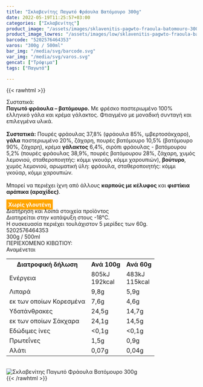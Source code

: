 ```yaml
---
title: "Σκλαβενίτης Παγωτό Φράουλα Βατόμουρο 300g"
date: 2022-05-19T11:25:57+03:00
categories: ["Σκλαβενίτης"]
product_image: "/assets/images/sklavenitis-pagwto-fraoula-batomouro-300g.jpg"
product_image_lowres: "/assets/images/low/sklavenitis-pagwto-fraoula-batomouro-300g.jpg"
barcode: "5202576464353"
varos: "300g / 500ml"
bar_img: "/media/svg/barcode.svg"
var_img: "/media/svg/varos.svg"
gencat: ["Τρόφιμα"]
tags: ["Παγωτά"]

---
```

{{< rawhtml >}}

<div class="sload564"><div class="product"><div id="sistatika">Συστατικά:</div><div class="alltext"><b>Παγωτό φράουλα – βατόμουρο.</b> Με φρέσκο παστεριωμένο 100% ελληνικό γάλα και κρέμα γάλακτος. Φτιαγμένο με μοναδική συνταγή και επιλεγμένα υλικά.<br><br><b>Συστατικά:</b> Πουρές φράουλας 37,8% (φράουλα 85%, ιμβερτοσάκχαρο), <b>γάλα</b> παστεριωμένο 20%, ζάχαρη, πουρές βατόμουρο 10,5% (βατόμουρο 90%, ζάχαρη), κρέμα <b>γάλακτος</b> 6,4%, σιρόπι φράουλας - βατόμουρου 5,2% (πουρές φράουλας 38,9%, πουρές βατόμουρου 28%, ζάχαρη, χυμός λεμονιού, σταθεροποιητής: κόμμι γκουάρ, κόμμι χαρουπιών), <b>βούτυρο</b>, χυμός λεμονιού, αρωματική ύλη: φράουλα, σταθεροποιητής: κόμμι γκούαρ, κόμμι χαρουπιών.<br><br>Μπορεί να περιέχει ίχνη από άλλους <b>καρπούς με κέλυφος</b> και <b>φιστίκια αράπικα (αραχίδες)</b>.<br><br><b style="background:orange;padding:5px;color:#fff">Χωρίς γλουτένη</b></div><div id="loipa">Διατήρηση και λοιπά στοιχεία προϊόντος</div><div class="alltext">Διατηρείται στην κατάψυξη στους -18°C.<br>Η συσκευασία περιέχει τουλάχιστον 5 μερίδες των 60g.<br></div><div id="barcode"><div id="barimage1"></div><span id="bartext">5202576464353</span></div><div id="varos"><div id="varosimage1"></div><span id="varostext">300g / 500ml</span></div><div id="kivotio">ΠΕΡΙΕΧΟΜΕΝΟ ΚΙΒΩΤΙΟΥ:<br>Αναμένεται</div><div class="tabout"><table id="diatable"><tbody><tr><th>Διατροφική δήλωση</th><th>Ανά 100g</th><th>Ανά 60g<br></th></tr><tr><td class="texr2">Ενέργεια</td><td class="texr">805kJ<br>192kcal</td><td class="texr">483kJ<br>115kcal<br></td></tr><tr><td class="texr2">Λιπαρά</td><td class="texr">9,8g</td><td class="texr">5,9g<br></td></tr><tr><td class="gray">εκ των οποίων Κορεσµένα</td><td class="gray2">7,6g</td><td class="gray2">4,6g<br></td></tr><tr><td class="texr2">Yδατάνθρακες</td><td class="texr">24,5g</td><td class="texr">14,7g<br></td></tr><tr><td class="gray">εκ των οποίων Σάκχαρα</td><td class="gray2">24,1g</td><td class="gray2">14,5g<br></td></tr><tr><td class="texr2">Eδώδιμες ίνες</td><td class="texr">&lt;0,1g</td><td class="texr">&lt;0,1g<br></td></tr><tr><td class="texr2">Πρωτεΐνες</td><td class="texr">1,5g</td><td class="texr">0,9g<br></td></tr><tr><td class="texr2">Αλάτι</td><td class="texr">0,07g</td><td class="texr">0,04g<br></td></tr></tbody></table></div><br><div class="pimg"><img alt="Σκλαβενίτης Παγωτό Φράουλα Βατόμουρο 300g" title="Σκλαβενίτης Παγωτό Φράουλα Βατόμουρο 300g" src="/assets/images/sklavenitis-pagwto-fraoula-batomouro-300g.jpg"></div></div></div>
{{< /rawhtml >}}


